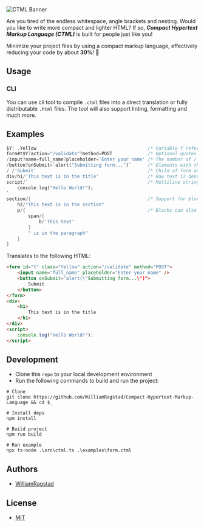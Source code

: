 ![CTML Banner](https://socialify.git.ci/WilliamRagstad/Compact-Hypertext-Markup-Language/image?description=1&descriptionEditable=A%20dense%20form%20of%20HTML&font=Inter&logo=https%3A%2F%2Fgithub.com%2FWilliamRagstad%2FCompact-Hypertext-Markup-Language%2Fblob%2Fmain%2Fassets%2Fchtml-logo-color.png%3Fraw%3Dtrue&pattern=Brick%20Wall&theme=Light)

Are you tired of the endless whitespace, angle brackets and nesting. Would you like to write more compact and lighter HTML?
If so, ***Compact Hypertext Markup Language (CTML)*** is built for people just like you!

Minimize your project files by using a compact markup language, effectively reducing your code by about **30%**! 🎉

## Usage

### CLI
You can use cli tool to compile `.ctml` files into a direct translation or fully distributable `.html` files.
The tool will also support linting, formatting and much more.

## Examples

```dart
$Y: .Yellow                                         /* Variable Y referencing a class name */
form#t$Y?action="/validate"?method=POST             /* Optional quotes for single word strings */
/input?name=full_name?placeholder='Enter your name' /* The number of / indicates nesting level */
/button?onSubmit=`alert("Submitting form...")`      /* Elements with the same nesting level are siblings */
/ /'Submit'                                         /* Child of form and child of button (last-last) */
div/h1/'This text is in the title'                  /* Raw text is denoted using quotes instead of a tagname*/
script/`                                            /* Multiline strings, three different types ", ' and ` */
    console.log("Hello World!");
`
section/{                                           /* Support for blocks with elements of the same nesting level */
    h2/"This text is in the section"
    p/{                                             /* Blocks can also be nested inside other blocks */
        span/{
            b/'This text'
        }
        " is in the paragraph"
    }
}
```

Translates to the following HTML:
  
```html
<form id="t" class="Yellow" action="/validate" method="POST">
    <input name="full_name" placeholder="Enter your name" />
    <button onSubmit="alert(\"Submitting form...\")">
        Submit
    </button>
</form>
<div>
    <h1>
        This text is in the title
    </h1>
</div>
<script>
    console.log("Hello World!");
</script>
```

## Development

- Clone this `repo` to your local development environment
- Run the following commands to build and run the project:

```shell
# Clone
git clone https://github.com/WilliamRagstad/Compact-Hypertext-Markup-Language && cd $_

# Install deps
npm install

# Build project
npm run build

# Run example
npx ts-node .\src\ctml.ts .\examples\form.ctml
```

## Authors

- [WilliamRagstad](https://github.com/WilliamRagstad)

## License

- [MIT](https://wei.mit-license.org)
